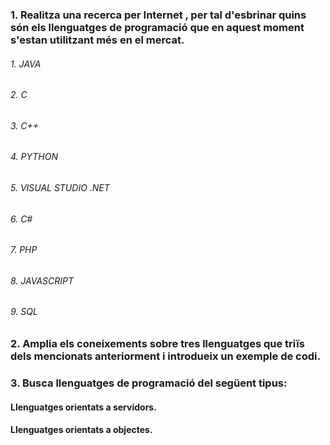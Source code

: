 ### 1. Realitza una recerca per Internet , per tal d'esbrinar quins són els llenguatges de programació que en aquest moment s'estan utilitzant més en el mercat.

###### 1. JAVA
###### 2. C
###### 3. C++
###### 4. PYTHON
###### 5. VISUAL STUDIO .NET
###### 6. C#
###### 7. PHP
###### 8. JAVASCRIPT
###### 9. SQL

### 2. Amplia els coneixements sobre tres llenguatges que triïs dels mencionats anteriorment i introdueix un exemple de codi.

### 3. Busca llenguatges de programació del següent tipus:

#### Llenguatges orientats a servidors.

#### Llenguatges orientats a objectes.
